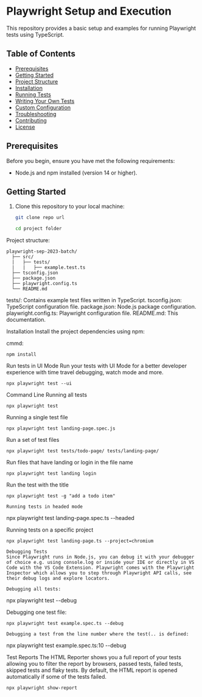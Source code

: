 # Playwright Setup and Execution

This repository provides a basic setup and examples for running Playwright tests using TypeScript.

## Table of Contents

- [Prerequisites](#prerequisites)
- [Getting Started](#getting-started)
- [Project Structure](#project-structure)
- [Installation](#installation)
- [Running Tests](#running-tests)
- [Writing Your Own Tests](#writing-your-own-tests)
- [Custom Configuration](#custom-configuration)
- [Troubleshooting](#troubleshooting)
- [Contributing](#contributing)
- [License](#license)

## Prerequisites

Before you begin, ensure you have met the following requirements:

- Node.js and npm installed (version 14 or higher).

## Getting Started

1. Clone this repository to your local machine:

   ```bash
   git clone repo url

   cd project folder

Project structure:

```
playwright-sep-2023-batch/
  ├── src/
  |   ├── tests/
  |   |   ├── example.test.ts
  ├── tsconfig.json
  ├── package.json
  ├── playwright.config.ts
  └── README.md

```
tests/: Contains example test files written in TypeScript.
tsconfig.json: TypeScript configuration file.
package.json: Node.js package configuration.
playwright.config.ts: Playwright configuration file.
README.md: This documentation.

Installation
Install the project dependencies using npm:

cmmd:
```
npm install
```

Run tests in UI Mode
Run your tests with UI Mode for a better developer experience with time travel debugging, watch mode and more.

```
npx playwright test --ui
```

Command Line
Running all tests
```
npx playwright test
```
Running a single test file
```
npx playwright test landing-page.spec.js
```
Run a set of test files
```
npx playwright test tests/todo-page/ tests/landing-page/
```
Run files that have landing or login in the file name
```
npx playwright test landing login
```
Run the test with the title
```
npx playwright test -g "add a todo item"

Running tests in headed mode
```
npx playwright test landing-page.spec.ts --headed

Running tests on a specific project
```
npx playwright test landing-page.ts --project=chromium

Debugging Tests
Since Playwright runs in Node.js, you can debug it with your debugger of choice e.g. using console.log or inside your IDE or directly in VS Code with the VS Code Extension. Playwright comes with the Playwright Inspector which allows you to step through Playwright API calls, see their debug logs and explore locators.

Debugging all tests:
```
npx playwright test --debug

Debugging one test file:
```
npx playwright test example.spec.ts --debug

Debugging a test from the line number where the test(.. is defined:
```
npx playwright test example.spec.ts:10 --debug

Test Reports
The HTML Reporter shows you a full report of your tests allowing you to filter the report by browsers, passed tests, failed tests, skipped tests and flaky tests. By default, the HTML report is opened automatically if some of the tests failed.
```
npx playwright show-report